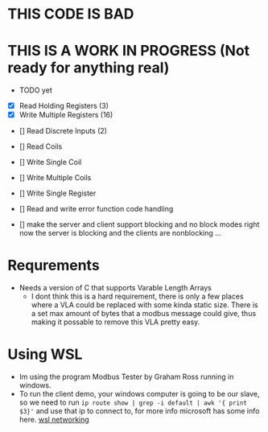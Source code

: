 
# THIS CODE IS BAD 

# THIS IS A WORK IN PROGRESS (Not ready for anything real)
- TODO yet
- [X] Read Holding Registers  (3)
- [X] Write Multiple Registers (16)
- [] Read Discrete Inputs     (2)
- [] Read Coils
- [] Write Single Coil
- [] Write Multiple Coils
- [] Write Single Register

- [] Read and write error function code handling
- [] make the server and client support blocking and no block modes right now the server is blocking and the clients are nonblocking ...

#

# Requrements
- Needs a version of C that supports Varable Length Arrays
    - I dont think this is a hard requirement, there is only a few places where a VLA could be replaced with some kinda static size. There is a set max amount of bytes that a modbus message could give, thus making it possable to remove this VLA pretty easy.


# Using WSL 
- Im using the program Modbus Tester by Graham Ross running in windows.
- To run the client demo, your windows computer is going to be our slave, so we need to run `ip route show | grep -i default | awk '{ print $3}'` and use that ip to connect to, for more info microsoft has some info here. [wsl networking](https://learn.microsoft.com/en-us/windows/wsl/networking#accessing-windows-networking-apps-from-linux-host-ip)
